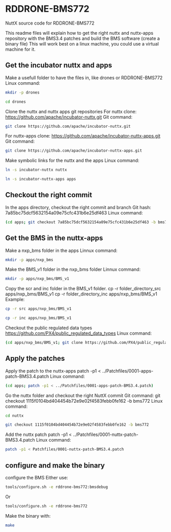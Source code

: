 # RDDRONE-BMS772
NuttX source code for RDDRONE-BMS772

This readme files will explain how to get the right nuttx and nuttx-apps repository with the BMS3.4 patches and build the BMS software (create a binary file)
This will work best on a linux machine, you could use a virtual machine for it.

## Get the incubator nuttx and apps
Make a usefull folder to have the files in, like drones or RDDRONE-BMS772
Linux command:
```bash
mkdir -p drones
```
```bash
cd drones
```

Clone the nuttx and nuttx apps git repositories
For nuttx clone:
https://github.com/apache/incubator-nuttx.git
Git command:
```bash
git clone https://github.com/apache/incubator-nuttx.git
```
For nuttx-apps clone:
https://github.com/apache/incubator-nuttx-apps.git
Git command:
```bash
git clone https://github.com/apache/incubator-nuttx-apps.git
```
Make symbolic links for the nuttx and the apps
Linux command:
```bash
ln -s incubator-nuttx nuttx
```
```bash
ln -s incubator-nuttx-apps apps
```
## Checkout the right commit
In the apps directory, checkout the right commit and branch
Git hash: 7a85bc75dcf5632154a09e75cfc431b6e25df463
Linux command:
```bash
(cd apps; git checkout 7a85bc75dcf5632154a09e75cfc431b6e25df463 -b bms772)
```
## Get the BMS in the nuttx-apps
Make a nxp_bms folder in the apps 
Linnux command:
```bash
mkdir -p apps/nxp_bms
```
Make the BMS_v1 folder in the nxp_bms folder
Linnux command:
```bash
mkdir -p apps/nxp_bms/BMS_v1
```
Copy the scr and inc folder in the BMS_v1 folder.
cp -r folder_directory_src apps/nxp_bms/BMS_v1
cp -r folder_directory_inc apps/nxp_bms/BMS_v1
Example:
```bash
cp -r src apps/nxp_bms/BMS_v1
```
```bash
cp -r inc apps/nxp_bms/BMS_v1
```
Checkout the public regulated data types
https://github.com/PX4/public_regulated_data_types
Linux command:
```bash
(cd apps/nxp_bms/BMS_v1; git clone https://github.com/PX4/public_regulated_data_types)
```
## Apply the patches
Apply the patch to the nuttx-apps
patch -p1 < ../Patchfiles/0001-apps-patch-BMS3.4.patch
Linux command:
```bash
(cd apps; patch -p1 < ../Patchfiles/0001-apps-patch-BMS3.4.patch)
```
Go the nuttx folder and checkout the right NuttX commit
Git command:
git checkout 1115f0104bd404454b72e9e02f4583febb0fe162 -b bms772
Linux command:
```bash
cd nuttx
```
```bash
git checkout 1115f0104bd404454b72e9e02f4583febb0fe162 -b bms772
```
Add the nuttx patch 
patch -p1 < ../Patchfiles/0001-nuttx-patch-BMS3.4.patch
Linux command:
```bash
patch -p1 < Patchfiles/0001-nuttx-patch-BMS3.4.patch
```
## configure and make the binary
configure the BMS
Either use:
```bash
tools/configure.sh -e rddrone-bms772:bmsdebug
```
Or 
```bash
tools/configure.sh -e rddrone-bms772
```
Make the binary with: 
```bash
make
```

